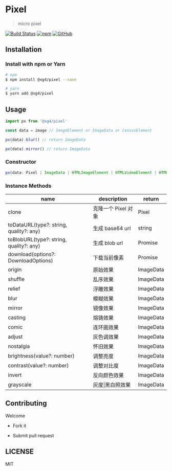 # Pixel

> micro pixel

[![Build Status](https://www.travis-ci.com/xg4/pixel.svg?branch=master)](https://www.travis-ci.com/xg4/pixel)
[![npm](https://img.shields.io/npm/v/@xg4/pixel.svg)](https://www.npmjs.com/package/@xg4/pixel)
[![GitHub](https://img.shields.io/github/license/xg4/pixel.svg)](https://github.com/xg4/pixel/blob/master/LICENSE)

## Installation

### Install with npm or Yarn

```bash
# npm
$ npm install @xg4/pixel --save
```

```bash
# yarn
$ yarn add @xg4/pixel
```

## Usage

```js
import px from '@xg4/pixel'

const data = image // ImageElement or ImageData or CanvasElement

px(data).blur() // return ImageData

px(data).mirror() // return ImageData
```

### Constructor

```ts
px(data: Pixel | ImageData | HTMLImageElement | HTMLVideoElement | HTMLCanvasElement): Pixel
```

### Instance Methods

| name                                    | description         | return          |
| --------------------------------------- | ------------------- | --------------- |
| clone                                   | 克隆一个 Pixel 对象 | Pixel           |
| toDataURL(type?: string, quality?: any) | 生成 base64 url     | string          |
| toBlobURL(type?: string, quality?: any) | 生成 blob url       | Promise<string> |
| download(options?: DownloadOptions)     | 下载当前像素        | Promise<void>   |
| origin                                  | 原始效果            | ImageData       |
| shuffle                                 | 乱序效果            | ImageData       |
| relief                                  | 浮雕效果            | ImageData       |
| blur                                    | 模糊效果            | ImageData       |
| mirror                                  | 镜像效果            | ImageData       |
| casting                                 | 熔铸效果            | ImageData       |
| comic                                   | 连环画效果          | ImageData       |
| adjust                                  | 灰色调效果          | ImageData       |
| nostalgia                               | 怀旧效果            | ImageData       |
| brightness(value?: number)              | 调整亮度            | ImageData       |
| contrast(value?: number)                | 调整对比度          | ImageData       |
| invert                                  | 反向颜色效果        | ImageData       |
| grayscale                               | 灰度\|黑白照效果    | ImageData       |

## Contributing

Welcome

- Fork it

- Submit pull request

## LICENSE

MIT

